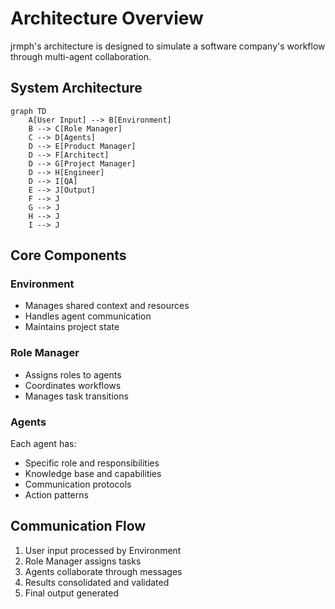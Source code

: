 # Architecture Overview

jrmph's architecture is designed to simulate a software company's workflow through multi-agent collaboration.

## System Architecture

```mermaid
graph TD
    A[User Input] --> B[Environment]
    B --> C[Role Manager]
    C --> D[Agents]
    D --> E[Product Manager]
    D --> F[Architect]
    D --> G[Project Manager]
    D --> H[Engineer]
    D --> I[QA]
    E --> J[Output]
    F --> J
    G --> J
    H --> J
    I --> J
```

## Core Components

### Environment
- Manages shared context and resources
- Handles agent communication
- Maintains project state

### Role Manager
- Assigns roles to agents
- Coordinates workflows
- Manages task transitions

### Agents
Each agent has:
- Specific role and responsibilities
- Knowledge base and capabilities
- Communication protocols
- Action patterns

## Communication Flow

1. User input processed by Environment
2. Role Manager assigns tasks
3. Agents collaborate through messages
4. Results consolidated and validated
5. Final output generated